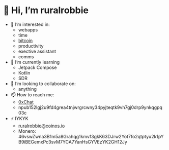 # 👋 Hi, I’m ruralrobbie
- 👀 I’m interested in:
  - webapps
  - time
  - [bitcoin](https://noeljbass.me/Beginners-Guide-To-Buying-Bitcoin)
  - productivity
  - exective assistant
  - comms
- 🌱 I’m currently learning
    - Jetpack Compose
    - Kotlin
    - SDR
- 🤝 I’m looking to collaborate on:
    - anything
- 📫 How to reach me:
  - [0xChat](https://github.com/0xchat-app)
  - npub152lgj2u9fd4grea4tnjwrgrcwny34pyjteqtk9vh7gj0drp9ynkqgpq03c
- ⚡ IYKYK
    - ruralrobbie@coinos.io
    - Monero: 46vswZwna3B1m5a8Grahqg1kmvf3gkK63DJrw2Yot7fo2qtptyu2k1pYB9iBEGemxPc3svM7YCA7YanHsGYVEzYK2GH12Jy

